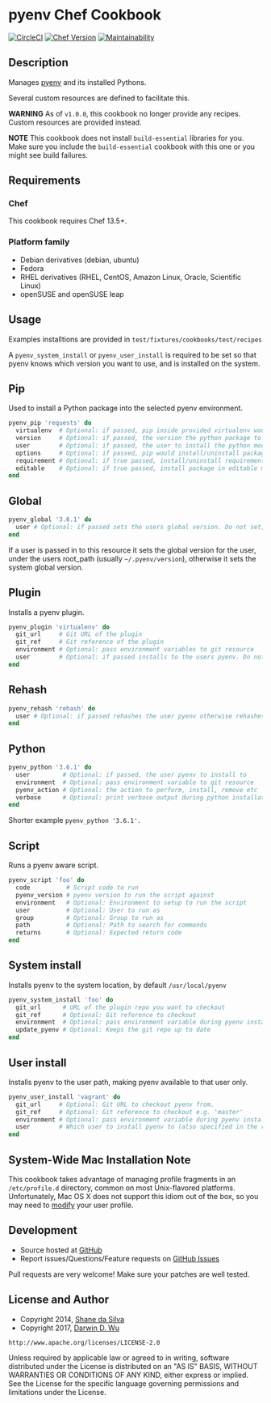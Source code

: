 # pyenv Chef Cookbook

[![CircleCI](https://circleci.com/gh/darwin67/chef-pyenv.svg?style=svg)](https://circleci.com/gh/darwin67/chef-pyenv)
[![Chef Version](https://img.shields.io/cookbook/v/pyenv.svg?style=flat-square)](https://supermarket.chef.io/cookbooks/pyenv)
[![Maintainability](https://api.codeclimate.com/v1/badges/693934e931aa1c52bfa0/maintainability)](https://codeclimate.com/github/darwin67/chef-pyenv/maintainability)

## Description

Manages [pyenv][pyenv] and its installed Pythons.

Several custom resources are defined to facilitate this.

**WARNING** As of `v1.0.0`, this cookbook no longer provide any recipes. Custom resources are provided instead.

**NOTE** This cookbook does not install `build-essential` libraries for you. Make sure you include the `build-essential` cookbook with this one or you might see build failures.

## Requirements

### Chef

This cookbook requires Chef 13.5+.

### Platform family

* Debian derivatives (debian, ubuntu)
* Fedora
* RHEL derivatives (RHEL, CentOS, Amazon Linux, Oracle, Scientific Linux)
* openSUSE and openSUSE leap

## Usage

Examples installtions are provided in `test/fixtures/cookbooks/test/recipes`

A `pyenv_system_install` or `pyenv_user_install` is required to be set so that pyenv knows which version you want to use, and is installed on the system.

## Pip

Used to install a Python package into the selected pyenv environment.

```ruby
pyenv_pip 'requests' do
  virtualenv  # Optional: if passed, pip inside provided virtualenv would be used (by default system's pip)
  version     # Optional: if passed, the version the python package to install
  user        # Optional: if passed, the user to install the python module for
  options     # Optional: if passed, pip would install/uninstall packages with given options
  requirement # Optional: if true passed, install/uninstall requirements file passed with name property
  editable    # Optional: if true passed, install package in editable mode
end
```

## Global

```ruby
pyenv_global '3.6.1' do
  user # Optional: if passed sets the users global version. Do not set, to set the systems global version
end
```

If a user is passed in to this resource it sets the global version for the user, under the users root_path (usually `~/.pyenv/version`), otherwise it sets the system global version.

## Plugin

Installs a pyenv plugin.

```ruby
pyenv_plugin 'virtualenv' do
  git_url     # Git URL of the plugin
  git_ref     # Git reference of the plugin
  environment # Optional: pass environment variables to git resource
  user        # Optional: if passed installs to the users pyenv. Do not set, to set installs to the system pyenv.
end
```

## Rehash

```ruby
pyenv_rehash 'rehash' do
  user # Optional: if passed rehashes the user pyenv otherwise rehashes the system pyenv
end
```

## Python

```ruby
pyenv_python '3.6.1' do
  user         # Optional: if passed, the user pyenv to install to
  environment  # Optional: pass environment variable to git resource
  pyenv_action # Optional: the action to perform, install, remove etc
  verbose      # Optional: print verbose output during python installation
end
```

Shorter example `pyenv_python '3.6.1'.`

## Script

Runs a pyenv aware script.

```ruby
pyenv_script 'foo' do
  code          # Script code to run
  pyenv_version # pyenv version to run the script against
  environment   # Optional: Environment to setup to run the script
  user          # Optional: User to run as
  group         # Optional: Group to run as
  path          # Optional: Path to search for commands
  returns       # Optional: Expected return code
end
```

## System install

Installs pyenv to the system location, by default `/usr/local/pyenv`

```ruby
pyenv_system_install 'foo' do
  git_url      # URL of the plugin repo you want to checkout
  git_ref      # Optional: Git reference to checkout
  environment  # Optional: pass environment variable during pyenv installation
  update_pyenv # Optional: Keeps the git repo up to date
end
```

## User install

Installs pyenv to the user path, making pyenv available to that user only.

```ruby
pyenv_user_install 'vagrant' do
  git_url     # Optional: Git URL to checkout pyenv from.
  git_ref     # Optional: Git reference to checkout e.g. 'master'
  environment # Optional: pass environment variable during pyenv installation
  user        # Which user to install pyenv to (also specified in the resources name above)
end
```

## System-Wide Mac Installation Note

This cookbook takes advantage of managing profile fragments in an
`/etc/profile.d` directory, common on most Unix-flavored platforms.
Unfortunately, Mac OS X does not support this idiom out of the box,
so you may need to [modify][mac_profile_d] your user profile.

## Development

* Source hosted at [GitHub][repo]
* Report issues/Questions/Feature requests on [GitHub Issues][issues]

Pull requests are very welcome! Make sure your patches are well tested.

## License and Author

* Copyright 2014, [Shane da Silva][sds]
* Copyright 2017, [Darwin D. Wu][darwin]

```
http://www.apache.org/licenses/LICENSE-2.0
```

Unless required by applicable law or agreed to in writing, software distributed under the License is distributed on an "AS IS" BASIS, WITHOUT WARRANTIES OR CONDITIONS OF ANY KIND, either express or implied. See the License for the specific language governing permissions and limitations under the License.

[pyenv]: https://github.com/yyuu/pyenv
[mac_profile_d]: http://hints.macworld.com/article.php?story=20011221192012445
[repo]: https://github.com/darwin67/chef-pyenv
[issues]: https://github.com/darwin67/chef-pyenv/issues

[sds]: https://github.com/sds
[darwin]: https://github.com/darwin67
